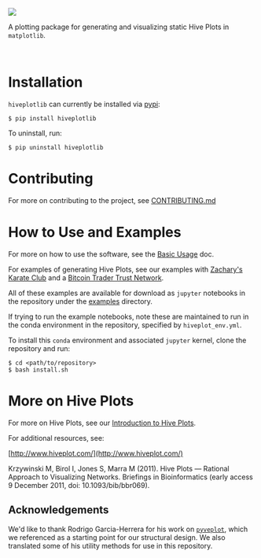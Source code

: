![](https://geomdata.gitlab.io/hiveplotlib/_static/hiveplotlib.svg)

A plotting package for generating and visualizing static Hive Plots in `matplotlib`.

<br>

# Installation

`hiveplotlib` can currently be installed via [pypi](https://pypi.org/project/hiveplotlib/):

```
$ pip install hiveplotlib
```

To uninstall, run:

```
$ pip uninstall hiveplotlib
```

# Contributing

For more on contributing to the project, see [CONTRIBUTING.md](https://gitlab.com/geomdata/hiveplotlib/-/blob/master/CONTRIBUTING.md)

# How to Use and Examples

For more on how to use the software, see the
[Basic Usage](https://geomdata.gitlab.io/hiveplotlib/basic_usage.html) doc.

For examples of generating Hive Plots, see our examples with
[Zachary's Karate Club](https://geomdata.gitlab.io/hiveplotlib/karate_club.html) and a
[Bitcoin Trader Trust Network](https://geomdata.gitlab.io/hiveplotlib/bitcoin_user_ratings.html).

All of these examples are available for download as `jupyter` notebooks in the repository under the
[examples](https://gitlab.com/geomdata/hiveplotlib/-/tree/master/examples) directory.

If trying to run the example notebooks, note these are maintained to run in the conda
environment in the repository, specified by `hiveplot_env.yml`.

To install this `conda` environment and associated `jupyter` kernel, clone the repository and run:

```
$ cd <path/to/repository>
$ bash install.sh
```

# More on Hive Plots

For more on Hive Plots, see our
[Introduction to Hive Plots](https://geomdata.gitlab.io/hiveplotlib/introduction_to_hive_plots.html).

For additional resources, see:

[http://www.hiveplot.com/](http://www.hiveplot.com/)

Krzywinski M, Birol I, Jones S, Marra M (2011). Hive Plots — Rational Approach to
Visualizing Networks. Briefings in Bioinformatics (early access 9 December 2011,
doi: 10.1093/bib/bbr069).

## Acknowledgements

We'd like to thank Rodrigo Garcia-Herrera for his work on
[`pyveplot`](https://gitlab.com/rgarcia-herrera/pyveplot), which we referenced
as a starting point for our structural design. We also translated some of his utility
methods for use in this repository. 